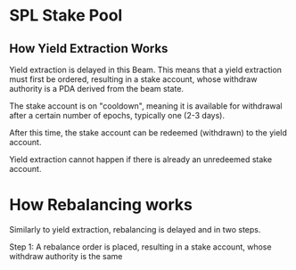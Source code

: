 # SPL Stake Pool

## How Yield Extraction Works

Yield extraction is delayed in this Beam. This means that a yield extraction must first be ordered,
resulting in a stake account, whose withdraw authority is a PDA derived from the beam state.

The stake account is on "cooldown", meaning it is available for withdrawal after a certain number of
epochs, typically one (2-3 days).

After this time, the stake account can be redeemed (withdrawn) to the yield account.

Yield extraction cannot happen if there is already an unredeemed stake account.

# How Rebalancing works

Similarly to yield extraction, rebalancing is delayed and in two steps.

Step 1: A rebalance order is placed, resulting in a stake account, whose withdraw authority is the same